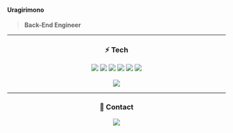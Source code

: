 #### Uragirimono
> **Back-End Engineer**

<div align=center> 

***
  
### ⚡ Tech
<img src="https://img.shields.io/badge/JAVA-007396?style=for-the-badge&logo=java&logoColor=white">
<img src="https://img.shields.io/badge/Springboot-6DB33F?style=for-the-badge&logo=SpringBoot&logoColor=white">
<img src="https://img.shields.io/badge/Gradle-02303A?style=for-the-badge&logo=Gradle&logoColor=white">
<img src="https://img.shields.io/badge/Linux-FCC624?style=for-the-badge&logo=Linux&logoColor=white">
<img src="https://img.shields.io/badge/Jenkins-D24939?style=for-the-badge&logo=Jenkins&logoColor=white">
<img src="https://img.shields.io/badge/intellij-0071B5?style=for-the-badge&logo=intellijidea&logoColor=white">
<br><br>
<img src="https://github-readme-stats.vercel.app/api/top-langs/?username=Uragirimono00&theme=white&layout=compact" />
  
***
  
### 📢 Contact
![](https://dcbadge.vercel.app/api/shield/283625199897673729)
</div>
